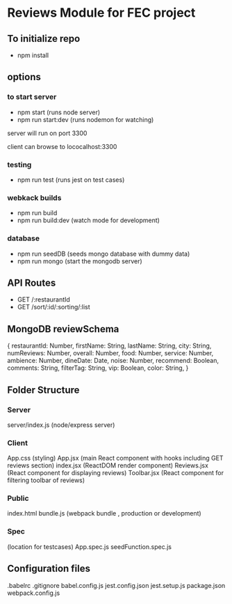 # Reviews Module for FEC project

## To initialize repo
* npm install

## options

### to start server
* npm start (runs node server)
* npm run start:dev (runs nodemon for watching)

server will run on port 3300

client can browse to lococalhost:3300

### testing
* npm run test (runs jest on test cases)

### webkack builds
* npm run build 
* npm run build:dev (watch mode for development)

### database
* npm run seedDB (seeds mongo database with dummy data)
* npm run mongo (start the mongodb server)

## API Routes
* GET /:restaurantId
* GET /sort/:id/:sorting/:list

## MongoDB reviewSchema
{
  restaurantId: Number,
  firstName: String,
  lastName: String,
  city: String,
  numReviews: Number,
  overall: Number,
  food: Number,
  service: Number,
  ambience: Number,
  dineDate: Date,
  noise: Number,
  recommend: Boolean,
  comments: String,
  filterTag: String,
  vip: Boolean,
  color: String,
}

## Folder Structure

### Server
server/index.js (node/express server)

### Client
App.css (styling)
App.jsx (main React component with hooks including GET reviews section)
index.jsx (ReactDOM render component)
Reviews.jsx (React component for displaying reviews)
Toolbar.jsx (React component for filtering toolbar of reviews)

### Public
index.html
bundle.js (webpack bundle , production or development)

### Spec
(location for testcases)
App.spec.js
seedFunction.spec.js

## Configuration files
.babelrc
.gitignore
babel.config.js
jest.config.json
jest.setup.js
package.json
webpack.config.js


